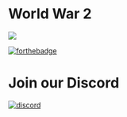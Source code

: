# World War 2
![](https://puu.sh/wFD0e/b3099eccb1.jpg)

[![forthebadge](http://forthebadge.com/images/badges/60-percent-of-the-time-works-every-time.svg)](http://forthebadge.com)
# Join our Discord
[![discord](https://discordapp.com/api/guilds/331613189462556672/widget.png)](https://discord.gg/5nED5wA)
